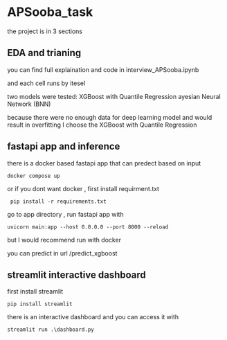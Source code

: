 # APSooba_task

the project is in 3 sections

## EDA and trianing

you can find full explaination and code in interview_APSooba.ipynb

and each cell runs by itesel

two models were tested:
XGBoost with Quantile Regression
ayesian Neural Network (BNN)

because there were no enough data for deep learning model and would result in overfitting
I choose the XGBoost with Quantile Regression

## fastapi app and inference

there is a docker based fastapi app that can predect based on input

`docker compose up `

or if you dont want docker , first install requirment.txt

` pip install -r requirements.txt`

go to app directory , run fastapi app with

`uvicorn main:app --host 0.0.0.0 --port 8000 --reload`

but I would recommend run with docker

you can predict in url /predict_xgboost

## streamlit interactive dashboard

first install streamlit

`pip install streamlit`

there is an interactive dashboard and you can access it with

`streamlit run .\dashboard.py`

